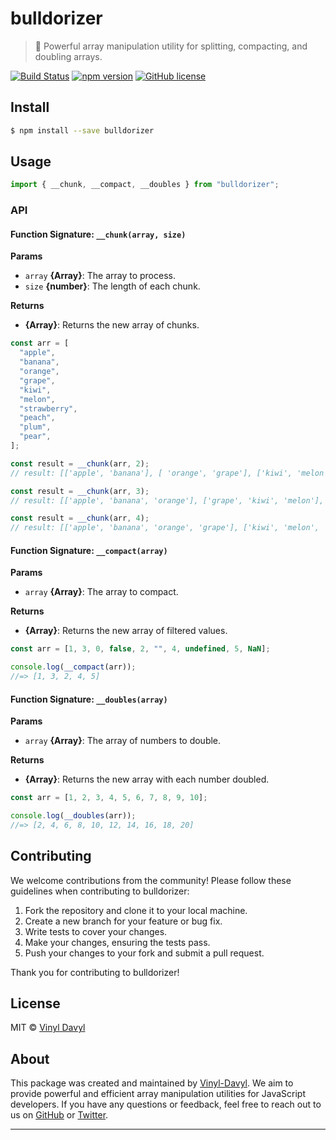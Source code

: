 # bulldorizer

> 🚜 Powerful array manipulation utility for splitting, compacting, and doubling arrays.

[![Build Status](https://api.travis-ci.com/vinyl-davyl/bulldorizer.svg?token=your-travis-token&branch=master)](https://travis-ci.com/vinyl-davyl/bulldorizer) [![npm version](https://badge.fury.io/js/bulldorizer.svg)](https://badge.fury.io/js/bulldorizer) [![GitHub license](https://img.shields.io/badge/license-MIT-blue.svg)](https://github.com/vinyl-davyl/bulldorizer/blob/master/LICENSE)

## Install

```sh
$ npm install --save bulldorizer
```

## Usage

```js
import { __chunk, __compact, __doubles } from "bulldorizer";
```

### API

#### Function Signature: `__chunk(array, size)`

**Params**

- `array` **{Array}**: The array to process.
- `size` **{number}**: The length of each chunk.

**Returns**

- **{Array}**: Returns the new array of chunks.

```js
const arr = [
  "apple",
  "banana",
  "orange",
  "grape",
  "kiwi",
  "melon",
  "strawberry",
  "peach",
  "plum",
  "pear",
];

const result = __chunk(arr, 2);
// result: [['apple', 'banana'], [ 'orange', 'grape'], ['kiwi', 'melon'], ['strawberry', 'peach'], ['plum', 'pear']]

const result = __chunk(arr, 3);
// result: [['apple', 'banana', 'orange'], ['grape', 'kiwi', 'melon'], ['strawberry', 'peach', 'plum'], ['pear']]

const result = __chunk(arr, 4);
// result: [['apple', 'banana', 'orange', 'grape'], ['kiwi', 'melon', 'strawberry', 'peach'], ['plum', 'pear']]
```

#### Function Signature: `__compact(array)`

**Params**

- `array` **{Array}**: The array to compact.

**Returns**

- **{Array}**: Returns the new array of filtered values.

```js
const arr = [1, 3, 0, false, 2, "", 4, undefined, 5, NaN];

console.log(__compact(arr));
//=> [1, 3, 2, 4, 5]
```

#### Function Signature: `__doubles(array)`

**Params**

- `array` **{Array}**: The array of numbers to double.

**Returns**

- **{Array}**: Returns the new array with each number doubled.

```js
const arr = [1, 2, 3, 4, 5, 6, 7, 8, 9, 10];

console.log(__doubles(arr));
//=> [2, 4, 6, 8, 10, 12, 14, 16, 18, 20]
```

## Contributing

We welcome contributions from the community! Please follow these guidelines when contributing to bulldorizer:

1. Fork the repository and clone it to your local machine.
2. Create a new branch for your feature or bug fix.
3. Write tests to cover your changes.
4. Make your changes, ensuring the tests pass.
5. Push your changes to your fork and submit a pull request.

Thank you for contributing to bulldorizer!

## License

MIT © [Vinyl Davyl](https://github.com/Vinyl-Davyl)

## About

This package was created and maintained by [Vinyl-Davyl](https://github.com/Vinyl-Davyl). We aim to provide powerful and efficient array manipulation utilities for JavaScript developers. If you have any questions or feedback, feel free to reach out to us on [GitHub](https://github.com/Vinyl-Davyl) or [Twitter](https://x.com/Vinylchi).

---
